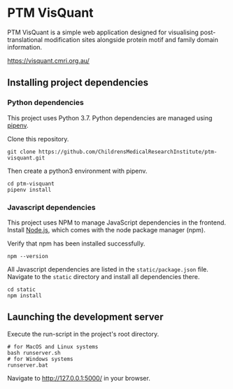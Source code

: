 # PTM VisQuant

PTM VisQuant is a simple web application designed for visualising post-translational modification sites alongside protein motif and family domain information.

https://visquant.cmri.org.au/

## Installing project dependencies

### Python dependencies

This project uses Python 3.7. Python dependencies are managed using [pipenv](https://pipenv.kennethreitz.org/en/latest/).

Clone this repository.

```
git clone https://github.com/ChildrensMedicalResearchInstitute/ptm-visquant.git
```

Then create a python3 environment with pipenv.

```
cd ptm-visquant
pipenv install
```

### Javascript dependencies

This project uses NPM to manage JavaScript dependencies in the frontend. Install [Node.js](https://nodejs.org/en/download/), which comes with the node package manager (npm).

Verify that npm has been installed successfully.

```
npm --version
```

All Javascript dependencies are listed in the `static/package.json` file. Navigate to the `static` directory and install all dependencies there.

```
cd static
npm install
```

## Launching the development server

Execute the run-script in the project's root directory.

```
# for MacOS and Linux systems
bash runserver.sh
# for Windows systems
runserver.bat
```

Navigate to http://127.0.0.1:5000/ in your browser.
